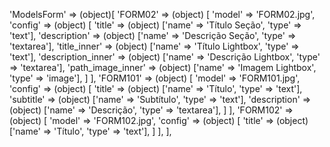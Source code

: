 <!-- IDEAL CONFIGURATION FOR THE MODEL -->
'ModelsForm' => (object)[
    'FORM02' => (object) [
        'model' => 'FORM02.jpg',
        'config' => (object) [
            'title' => (object) ['name' => 'Título Seção', 'type' => 'text'],
            'description' => (object) ['name' => 'Descrição Seção',  'type' => 'textarea'],
            'title_inner' => (object) ['name' => 'Título Lightbox',  'type' => 'text'],
            'description_inner' => (object) ['name' => 'Descrição Lightbox',  'type' => 'textarea'],
            'path_image_inner' => (object) ['name' => 'Imagem Lightbox',  'type' => 'image'],
        ]
    ],
    'FORM101' => (object) [
        'model' => 'FORM101.jpg',
        'config' => (object) [
            'title' => (object) ['name' => 'Título',  'type' => 'text'],
            'subtitle' => (object) ['name' => 'Subtítulo',  'type' => 'text'],
            'description' => (object) ['name' => 'Descrição',  'type' => 'textarea'],
        ]
    ],
    'FORM102' => (object) [
        'model' => 'FORM102.jpg',
        'config' => (object) [
            'title' => (object) ['name' => 'Título',  'type' => 'text'],
        ]
    ],
],

